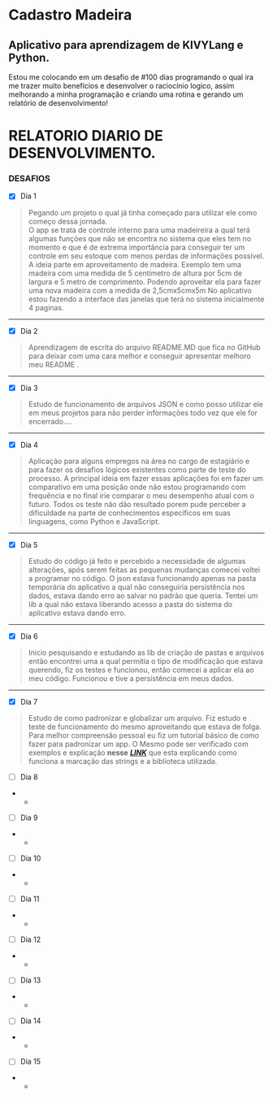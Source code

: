 # Cadastro Madeira

## Aplicativo para aprendizagem de KIVYLang e Python.
Estou me colocando em um desafio de #100 dias programando o qual ira me trazer muito benefícios e desenvolver o raciocínio logico, assim melhorando a minha programação e criando uma rotina e gerando um relatório de desenvolvimento!

RELATORIO DIARIO DE DESENVOLVIMENTO.
=======
### DESAFIOS

 - [X] Dia 1
> Pegando um projeto o qual já tinha começado para utilizar ele como começo dessa jornada.<br> O app se trata de controle interno para uma madeireira a qual terá algumas funções que não se encontra no sistema que eles tem no momento e que é de extrema importância para  conseguir ter um controle em seu estoque com menos perdas de informações possível. 
A ideia parte em aproveitamento de madeira. 
Exemplo tem uma madeira com uma medida de 5 centímetro de altura por
> 5cm de largura e 5 metro de comprimento. Podendo aproveitar ela para
> fazer uma nova madeira com a medida de 2,5cmx5cmx5m 			 No aplicativo
> estou fazendo a interface das janelas que terá no sistema inicialmente
> 4 paginas.
----
 - [X] Dia 2
 > Aprendizagem de escrita do arquivo README.MD que fica no GitHub para
> deixar com uma cara melhor e conseguir apresentar melhoro meu README .
----
  - [X] Dia 3
>   Estudo de funcionamento de arquivos JSON e como posso utilizar ele
> em meus projetos para não perder informações todo vez que ele for
> encerrado....
 ----
 - [X] Dia 4
>  Aplicação para alguns empregos na área no cargo de estagiário e para
> fazer os desafios lógicos existentes como parte de teste do processo.
> A principal ideia em fazer essas aplicações foi em fazer um
> comparativo em uma posição onde não estou programando com frequência e
> no final irie comparar o meu desempenho atual com o futuro. Todos os
> teste não dão resultado porem pude perceber a dificuldade na parte de
> conhecimentos específicos em suas linguagens, como Python e
> JavaScript.
----
 - [X] Dia 5
> Estudo do código já feito e percebido a necessidade de algumas
> alterações, após serem feitas as pequenas mudanças comecei voltei a
> programar no código. O json estava funcionando apenas na pasta
> temporária do aplicativo a qual não conseguiria persistência nos
> dados, estava dando erro ao salvar no padrão que queria. Tentei um lib
> a qual não estava liberando acesso a pasta do sistema do aplicativo
> estava dando erro.
----
 - [X] Dia 6
> Inicio pesquisando e estudando as lib de criação de pastas e arquivos
> então encontrei uma a qual permitia o tipo de modificação que estava
> querendo, fiz os testes e funcionou, então comecei a aplicar ela ao
> meu código. Funcionou e tive a persistência em meus dados.
----
- [X] Dia 7
>Estudo de como padronizar e globalizar um arquivo. 
Fiz estudo e teste de funcionamento do mesmo aproveitando que estava de folga.
Para melhor compreensão pessoal eu fiz um tutorial básico de como fazer para padronizar um app. O Mesmo pode ser verificado com exemplos e explicação **nesse** [***LINK***](https://github.com/zPASP/internacionalizacao) que esta explicando como funciona a marcação das strings e a biblioteca utilizada.
 - [ ] Dia 8
		
 - 
	 - 
 - [ ] Dia 9
		
 - 
	 - 
- [ ] Dia 10
		
 - 
	 - 
 - [ ] Dia 11
		
 - 
	 - 
 - [ ] Dia 12
		
 - 
	 - 
- [ ] Dia 13
		
 - 
	 - 
 - [ ] Dia 14
		
 - 
	 - 
 - [ ] Dia 15
		
 - 
	 - 
